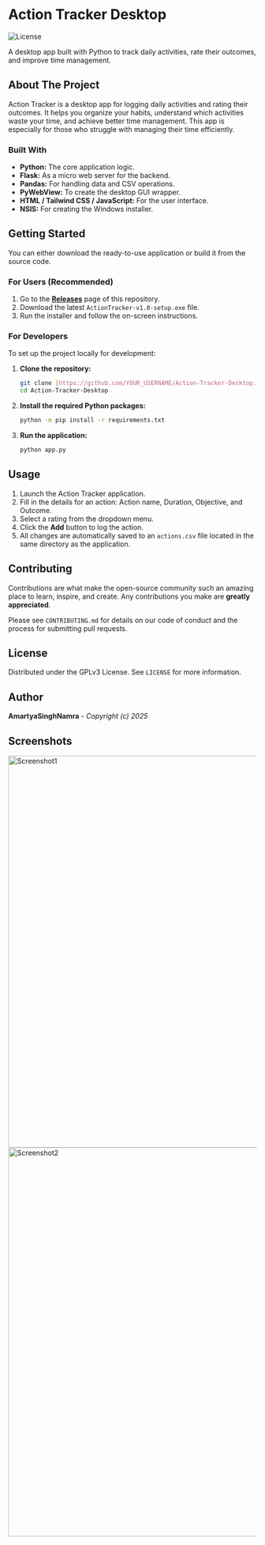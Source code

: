 # Action Tracker  Desktop

![License](https://img.shields.io/badge/License-GPLv3-blue.svg)

A desktop app built with Python to track daily activities, rate their outcomes, and improve time management.

## About The Project

Action Tracker is a desktop app for logging daily activities and rating their outcomes. It helps you organize your habits, understand which activities waste your time, and achieve better time management. This app is especially for those who struggle with managing their time efficiently.

### Built With

* **Python:** The core application logic.
* **Flask:** As a micro web server for the backend.
* **Pandas:** For handling data and CSV operations.
* **PyWebView:** To create the desktop GUI wrapper.
* **HTML / Tailwind CSS / JavaScript:** For the user interface.
* **NSIS:** For creating the Windows installer.

## Getting Started

You can either download the ready-to-use application or build it from the source code.

### For Users (Recommended)

1.  Go to the [**Releases**](https://github.com/YOUR_USERNAME/Action-Tracker-Desktop/releases) page of this repository.
2.  Download the latest `ActionTracker-v1.0-setup.exe` file.
3.  Run the installer and follow the on-screen instructions.

### For Developers

To set up the project locally for development:

1.  **Clone the repository:**
    ```sh
    git clone [https://github.com/YOUR_USERNAME/Action-Tracker-Desktop.git](https://github.com/YOUR_USERNAME/Action-Tracker-Desktop.git)
    cd Action-Tracker-Desktop
    ```
2.  **Install the required Python packages:**
    ```sh
    python -m pip install -r requirements.txt
    ```
3.  **Run the application:**
    ```sh
    python app.py
    ```

## Usage

1.  Launch the Action Tracker application.
2.  Fill in the details for an action: Action name, Duration, Objective, and Outcome.
3.  Select a rating from the dropdown menu.
4.  Click the **Add** button to log the action.
5.  All changes are automatically saved to an `actions.csv` file located in the same directory as the application.

## Contributing

Contributions are what make the open-source community such an amazing place to learn, inspire, and create. Any contributions you make are **greatly appreciated**.

Please see `CONTRIBUTING.md` for details on our code of conduct and the process for submitting pull requests.

## License

Distributed under the GPLv3 License. See `LICENSE` for more information.

## Author

**AmartyaSinghNamra** - *Copyright (c) 2025*

## Screenshots
<img width="1186" height="793" alt="Screenshot1" src="https://github.com/user-attachments/assets/1fbb4191-6247-44b2-8c4c-b0fe7608fbbc" />
<img width="1173" height="787" alt="Screenshot2" src="https://github.com/user-attachments/assets/386fe880-dce7-4672-b4af-72063b1d4f1a" />
